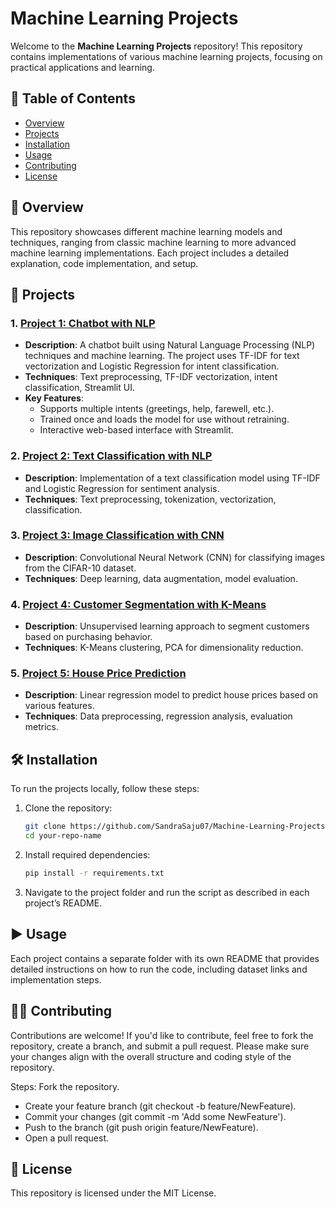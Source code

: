 # Machine Learning Projects

Welcome to the **Machine Learning Projects** repository! This repository contains implementations of various machine learning projects, focusing on practical applications and learning.

## 📑 Table of Contents
- [Overview](#-overview)
- [Projects](#-projects)
- [Installation](#-installation)
- [Usage](#%EF%B8%8F-usage)
- [Contributing](#-contributing)
- [License](#-license)

## 📝 Overview

This repository showcases different machine learning models and techniques, ranging from classic machine learning to more advanced machine learning implementations. Each project includes a detailed explanation, code implementation, and setup.

## 📂 Projects

### 1. **[Project 1: Chatbot with NLP](link-to-chatbot-folder)**
   - **Description**: A chatbot built using Natural Language Processing (NLP) techniques and machine learning. The project uses TF-IDF for text vectorization and Logistic Regression for intent classification.
   - **Techniques**: Text preprocessing, TF-IDF vectorization, intent classification, Streamlit UI.
   - **Key Features**:
     - Supports multiple intents (greetings, help, farewell, etc.).
     - Trained once and loads the model for use without retraining.
     - Interactive web-based interface with Streamlit.
   
### 2. **[Project 2: Text Classification with NLP](link-to-project-folder)**
   - **Description**: Implementation of a text classification model using TF-IDF and Logistic Regression for sentiment analysis.
   - **Techniques**: Text preprocessing, tokenization, vectorization, classification.
   
### 3. **[Project 3: Image Classification with CNN](link-to-project-folder)**
   - **Description**: Convolutional Neural Network (CNN) for classifying images from the CIFAR-10 dataset.
   - **Techniques**: Deep learning, data augmentation, model evaluation.
   
### 4. **[Project 4: Customer Segmentation with K-Means](link-to-project-folder)**
   - **Description**: Unsupervised learning approach to segment customers based on purchasing behavior.
   - **Techniques**: K-Means clustering, PCA for dimensionality reduction.

### 5. **[Project 5: House Price Prediction](link-to-project-folder)**
   - **Description**: Linear regression model to predict house prices based on various features.
   - **Techniques**: Data preprocessing, regression analysis, evaluation metrics.

## 🛠 Installation

To run the projects locally, follow these steps:

1. Clone the repository:
   ```bash
   git clone https://github.com/SandraSaju07/Machine-Learning-Projects.git
   cd your-repo-name
2. Install required dependencies:
   ```bash
   pip install -r requirements.txt
4. Navigate to the project folder and run the script as described in each project’s README.

## ▶️ Usage

Each project contains a separate folder with its own README that provides detailed instructions on how to run the code, including dataset links and implementation steps. 

## 🧑‍💻 Contributing
Contributions are welcome! If you'd like to contribute, feel free to fork the repository, create a branch, and submit a pull request. Please make sure your changes align with the overall structure and coding style of the repository.

Steps:
Fork the repository.
* Create your feature branch (git checkout -b feature/NewFeature).
* Commit your changes (git commit -m 'Add some NewFeature').
* Push to the branch (git push origin feature/NewFeature).
* Open a pull request.

## 📜 License
This repository is licensed under the MIT License.


